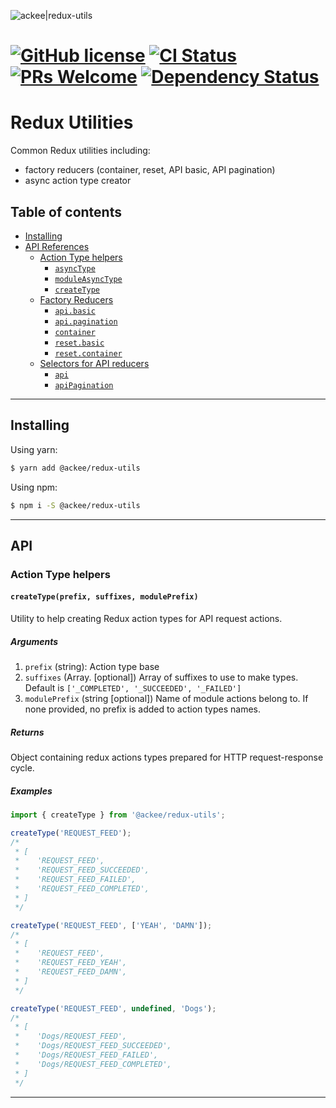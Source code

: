 ![ackee|redux-utils](https://img.ack.ee/ackee/image/github/js)

# [![GitHub license](https://img.shields.io/badge/license-MIT-blue.svg)](https://github.com/AckeeCZ/redux-utils/blob/master/LICENSE) [![CI Status](https://img.shields.io/travis/com/AckeeCZ/redux-utils.svg?style=flat)](https://travis-ci.com/AckeeCZ/redux-utils) [![PRs Welcome](https://img.shields.io/badge/PRs-welcome-brightgreen.svg)](https://reactjs.org/docs/how-to-contribute.html#your-first-pull-request) [![Dependency Status](https://img.shields.io/david/AckeeCZ/redux-utils.svg?style=flat-square)](https://david-dm.org/AckeeCZ/redux-utils)

# Redux Utilities

Common Redux utilities including:

-   factory reducers (container, reset, API basic, API pagination)
-   async action type creator

## Table of contents

-   [Installing](#installing)
-   [API References](#api)
    -   [Action Type helpers](#api-action-type-helpers)
        -   [`asyncType`](#api-asyncType)
        -   [`moduleAsyncType`](#api-moduleAsyncType)
        -   [`createType`](#api-createType)
    -   [Factory Reducers](#api-factory-reducers)
        -   [`api.basic`](src/reducers/api/basic/README.md)
        -   [`api.pagination`](src/reducers/api/pagination/README.md)
        -   [`container`](src/reducers/container/README.md)
        -   [`reset.basic`](src/reducers/reset/basic/README.md)
        -   [`reset.container`](src/reducers/reset/container/README.md)
    -   [Selectors for API reducers](src/selectors/api/README.md)
        -   [`api`](src/selectors/api/README.md#api-selector)
        -   [`apiPagination`](src/selectors/api/README.md#api-pagination-selector)

---

## <a name="installing"></a>Installing

Using yarn:

```bash
$ yarn add @ackee/redux-utils
```

Using npm:

```bash
$ npm i -S @ackee/redux-utils
```

---

## <a name="api"></a>API

### <a name="api-action-type-helpers"></a>Action Type helpers

#### <a name="api-createType"></a>`createType(prefix, suffixes, modulePrefix)`

Utility to help creating Redux action types for API request actions.

##### Arguments

1. `prefix` (string): Action type base
2. `suffixes` (Array.<string> [optional]) Array of suffixes to use to make types. Default is `['_COMPLETED', '_SUCCEEDED', '_FAILED']`
3. `modulePrefix` (string [optional]) Name of module actions belong to. If none provided, no prefix is added to action types names.

##### Returns

Object containing redux actions types prepared for HTTP request-response cycle.

##### Examples

```js
import { createType } from '@ackee/redux-utils';

createType('REQUEST_FEED');
/*
 * [
 *    'REQUEST_FEED',
 *    'REQUEST_FEED_SUCCEEDED',
 *    'REQUEST_FEED_FAILED',
 *    'REQUEST_FEED_COMPLETED',
 * ]
 */

createType('REQUEST_FEED', ['YEAH', 'DAMN']);
/*
 * [
 *    'REQUEST_FEED',
 *    'REQUEST_FEED_YEAH',
 *    'REQUEST_FEED_DAMN',
 * ]
 */

createType('REQUEST_FEED', undefined, 'Dogs');
/*
 * [
 *    'Dogs/REQUEST_FEED',
 *    'Dogs/REQUEST_FEED_SUCCEEDED',
 *    'Dogs/REQUEST_FEED_FAILED',
 *    'Dogs/REQUEST_FEED_COMPLETED',
 * ]
 */
```

---
